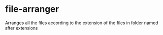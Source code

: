 # file-arranger
Arranges all the files according to the extension of the files in folder named after extensions
